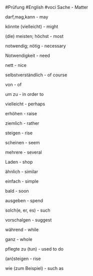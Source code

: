 #Prüfung #English #voci 
Sache	-	Matter

darf,mag,kann	-	may

könnte (vielleicht)		-	might

(die) meisten; höchst - most

notwendig; nötig	-	necessary

Notwendigkeit - need

nett	-	nice

selbstverständlich	-	of course

von		-	of

um zu	-	in order to

vielleicht - perhaps

erhöhen - raise

ziemlich - rather

steigen - rise

scheinen - seem

mehrere - several

Laden - shop

ähnlich - similar

einfach - simple

bald - soon

ausgeben - spend

solch(e, er, es) - such

vorschalgen		-	suggest

während - while

ganz - whole

pflegte zu (tun) - used to do

(an)steigen - rise

wie (zum Beispiel) - such as